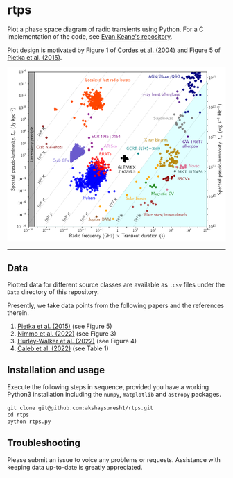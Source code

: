 # rtps
Plot a phase space diagram of radio transients using Python. For a C implementation of the code, see [Evan Keane's repository](https://github.com/FRBs/Transient_Phase_Space).<br>

Plot design is motivated by Figure 1 of [Cordes et al. (2004)](https://ui.adsabs.harvard.edu/abs/2004NewAR..48.1459C/abstract) and Figure 5 of [Pietka et al. (2015)](https://ui.adsabs.harvard.edu/abs/2015MNRAS.446.3687P/abstract).

![Phase space of radio transients](https://github.com/akshaysuresh1/rtps/blob/main/Plots/rtps.png?raw=True)

---

## Data
Plotted data for different source classes are available as `.csv` files under the `Data` directory of this repository. <br>

Presently, we take data points from the following papers and the references therein.
1. [Pietka et al. (2015)](https://ui.adsabs.harvard.edu/abs/2015MNRAS.446.3687P/abstract) (see Figure 5)
2. [Nimmo et al. (2022)](https://ui.adsabs.harvard.edu/abs/2022NatAs...6..393N/abstract) (see Figure 3)
3. [Hurley-Walker et al. (2022)](https://ui.adsabs.harvard.edu/abs/2022Natur.601..526H/abstract) (see Figure 4)
4. [Caleb et al. (2022)](https://ui.adsabs.harvard.edu/abs/2022NatAs.tmp..123C/abstract) (see Table 1)

## Installation and usage  
Execute the following steps in sequence, provided you have a working Python3 installation including the `numpy`, `matplotlib` and `astropy` packages.
```
git clone git@github.com:akshaysuresh1/rtps.git
cd rtps
python rtps.py
```

## Troubleshooting <a name="troubleshooting"></a>
Please submit an issue to voice any problems or requests. Assistance with keeping data up-to-date is greatly appreciated.

